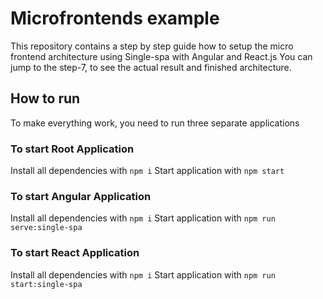 # Microfrontends example

This repository contains a step by step guide how to setup the micro frontend architecture using Single-spa with Angular and React.js
You can jump to the step-7, to see the actual result and finished architecture.

## How to run
To make everything work, you need to run three separate applications

### To start Root Application
Install all dependencies with `npm i`
Start application with `npm start`

### To start Angular Application
Install all dependencies with `npm i`
Start application with `npm run serve:single-spa`

### To start React Application
Install all dependencies with `npm i`
Start application with `npm run start:single-spa`
